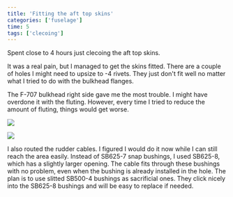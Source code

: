 ```yaml
---
title: 'Fitting the aft top skins'
categories: ['fuselage']
time: 5
tags: ['clecoing']
---
```


Spent close to 4 hours just clecoing the aft top skins.

<!-- more -->

It was a real pain, but I managed to get the skins fitted. There are a couple of holes I might need to upsize to -4 rivets. They just don't fit well no matter what I tried to do with the bulkhead flanges.

The F-707 bulkhead right side gave me the most trouble. I might have overdone it with the fluting. However, every time I tried to reduce the amount of fluting, things would get worse.

![](0-aft-top-skins.jpeg)

![](1-view-from-the-back.jpeg)

I also routed the rudder cables. I figured I would do it now while I can still reach the area easily. Instead of SB625-7 snap bushings, I used SB625-8, which has a slightly larger opening. The cable fits through these bushings with no problem, even when the bushing is already installed in the hole. The plan is to use slitted SB500-4 bushings as sacrificial ones. They click nicely into the SB625-8 bushings and will be easy to replace if needed.
